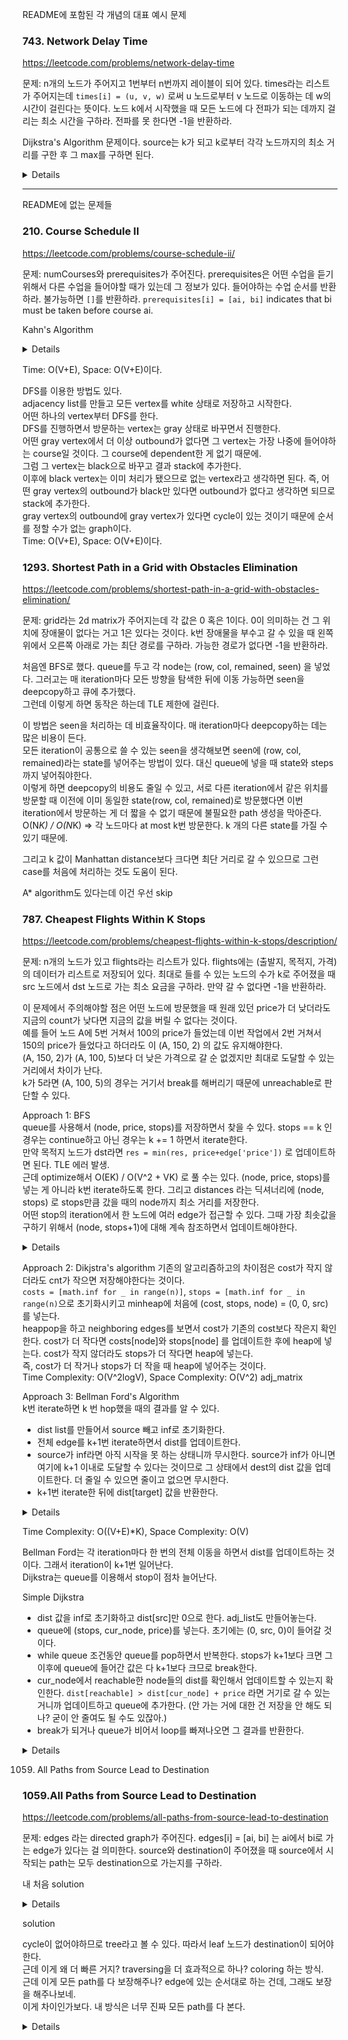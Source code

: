 README에 포함된 각 개념의 대표 예시 문제



### 743. Network Delay Time

https://leetcode.com/problems/network-delay-time

문제: n개의 노드가 주어지고 1번부터 n번까지 레이블이 되어 있다. times라는 리스트가 주어지는데 `times[i] = (u, v, w)` 로써 u 노드로부터 v 노드로 이동하는 데 w의 시간이 걸린다는 뜻이다. 노드 k에서 시작했을 때 모든 노드에 다 전파가 되는 데까지 걸리는 최소 시간을 구하라. 전파를 못 한다면 -1을 반환하라.

Dijkstra's Algorithm 문제이다. source는 k가 되고 k로부터 각각 노드까지의 최소 거리를 구한 후 그 max를 구하면 된다.

<details>

```python
class Solution:
    def networkDelayTime(self, times: List[List[int]], n: int, k: int) -> int:
        # Dijkstra's Algorithm으로 source로부터의 최소 cost를 다 구하고 그것들의 max를 구한다.
        d = {}  # key: destination, value: distance, 만약 path가 필요하다면 (distance, previous) 이렇게 넣으면 된다.
        for i in range(n):
            d[i+1] = math.inf
        #d = defaultdict(lambda: math.inf)  # 이렇게 초기화하면 마지막에 key를 직접 명시해서 접근해야한다. dict에 없는 게 있으면 unreachable이니까.
        d[k] = 0

        adj_matrix = [[] for _ in range(n+1)]  # (dest, cost)
        for time in times:
            src, dest, cost = time
            adj_matrix[src].append((dest, cost))

        heap = [(0, k, k)]  # (distance, next, previous)
        
        while True:
            next_cost, next_vertex, prev_vertex = heapq.heappop(heap)
            for dest, cost in adj_matrix[next_vertex]:
                if d[dest] <= d[next_vertex] + cost:
                    continue
                d[dest] = d[next_vertex] + cost
                heapq.heappush(heap, (cost, dest, next_vertex))
            if len(heap) == 0:
                break

        res = max(map(lambda x: d[x], d))
        return res if res != math.inf else -1
```

</details>





---






README에 없는 문제들

### 210. Course Schedule II

https://leetcode.com/problems/course-schedule-ii/

문제: numCourses와 prerequisites가 주어진다. prerequisites은 어떤 수업을 듣기 위해서 다른 수업을 들어야할 때가 있는데 그 정보가 있다. 들어야하는 수업 순서를 반환하라. 불가능하면 `[]`를 반환하라. `prerequisites[i] = [ai, bi]` indicates that bi must be taken before course ai.


Kahn's Algorithm

<details>

```python
    def findOrder(self, n: int, courses: List[List[int]]) -> List[int]:
        ordered_courses = []
        
        in_degrees = [0] * n  # in_degree[i] indicates the number of required courses to take course i
        adj_list = defaultdict(list)
        for next_course, required_course in courses:
            adj_list[required_course].append(next_course)
            in_degrees[next_course] += 1
        
        queue = deque()
        for i in range(n):
            if in_degrees[i] == 0:
                queue.append(i)
        
        while queue:
            cur = queue.popleft()
            ordered_courses.append(cur)

            for next_course in adj_list[cur]:
                in_degrees[next_course] -= 1
                if in_degrees[next_course] == 0:
                    queue.append(next_course)
        
        if len(ordered_courses) == n:
            return ordered_courses
        return []
```

</details>

Time: O(V+E), Space: O(V+E)이다.

DFS를 이용한 방법도 있다.   
adjacency list를 만들고 모든 vertex를 white 상태로 저장하고 시작한다.   
어떤 하나의 vertex부터 DFS를 한다.   
DFS를 진행하면서 방문하는 vertex는 gray 상태로 바꾸면서 진행한다.   
어떤 gray vertex에서 더 이상 outbound가 없다면 그 vertex는 가장 나중에 들어야하는 course일 것이다. 그 course에 dependent한 게 없기 때문에.   
그럼 그 vertex는 black으로 바꾸고 결과 stack에 추가한다.   
이후에 black vertex는 이미 처리가 됐으므로 없는 vertex라고 생각하면 된다. 즉, 어떤 gray vertex의 outbound가 black만 있다면 outbound가 없다고 생각하면 되므로 stack에 추가한다.   
gray vertex의 outbound에 gray vertex가 있다면 cycle이 있는 것이기 때문에 순서를 정할 수가 없는 graph이다.   
Time: O(V+E), Space: O(V+E)이다.



### 1293. Shortest Path in a Grid with Obstacles Elimination

https://leetcode.com/problems/shortest-path-in-a-grid-with-obstacles-elimination/

문제: grid라는 2d matrix가 주어지는데 각 값은 0 혹은 1이다. 0이 의미하는 건 그 위치에 장애물이 없다는 거고 1은 있다는 것이다. k번 장애물을 부수고 갈 수 있을 때 왼쪽 위에서 오른쪽 아래로 가는 최단 경로를 구하라. 가능한 경로가 없다면 -1을 반환하라.

처음엔 BFS로 했다. queue를 두고 각 node는 (row, col, remained, seen) 을 넣었다. 그러고는 매 iteration마다 모든 방향을 탐색한 뒤에 이동 가능하면 seen을 deepcopy하고 큐에 추가했다.    
그런데 이렇게 하면 동작은 하는데 TLE 제한에 걸린다.      

이 방법은 seen을 처리하는 데 비효율작이다. 매 iteration마다 deepcopy하는 데는 많은 비용이 든다.     
모든 iteration이 공통으로 쓸 수 있는 seen을 생각해보면 seen에 (row, col, remained)라는 state를 넣어주는 방법이 있다. 대신 queue에 넣을 때 state와 steps까지 넣어줘야한다.        
이렇게 하면 deepcopy의 비용도 줄일 수 있고, 서로 다른 iteration에서 같은 위치를 방문할 때 이전에 이미 동일한 state(row, col, remained)로 방문했다면 이번 iteration에서 방문하는 게 더 짧을 수 없기 때문에 불필요한 path 생성을 막아준다.    
O(N*K) / O(N*K)  => 각 노드마다 at most k번 방문한다. k 개의 다른 state를 가질 수 있기 때문에.

그리고 k 값이 Manhattan distance보다 크다면 최단 거리로 갈 수 있으므로 그런 case를 처음에 처리하는 것도 도움이 된다.  

A* algorithm도 있다는데 이건 우선 skip




### 787. Cheapest Flights Within K Stops

https://leetcode.com/problems/cheapest-flights-within-k-stops/description/
    
문제: n개의 노드가 있고 flights라는 리스트가 있다. flights에는 (출발지, 목적지, 가격) 의 데이터가 리스트로 저장되어 있다. 최대로 들를 수 있는 노드의 수가 k로 주어졌을 때 src 노드에서 dst 노드로 가는 최소 요금을 구하라. 만약 갈 수 없다면 -1을 반환하라.

이 문제에서 주의해야할 점은 어떤 노드에 방문했을 때 원래 있던 price가 더 낮더라도 지금의 count가 낮다면 지금의 값을 버릴 수 없다는 것이다.    
예를 들어 노드 A에 5번 거쳐서 100의 price가 들었는데 이번 작업에서 2번 거쳐서 150의 price가 들었다고 하더라도 이 (A, 150, 2) 의 값도 유지해야한다.   
(A, 150, 2)가 (A, 100, 5)보다 더 낮은 가격으로 갈 순 없겠지만 최대로 도달할 수 있는 거리에서 차이가 난다.   
k가 5라면 (A, 100, 5)의 경우는 거기서 break를 해버리기 때문에 unreachable로 판단할 수 있다.   

Approach 1: BFS   
queue를 사용해서 (node, price, stops)를 저장하면서 찾을 수 있다. stops == k 인 경우는 continue하고 아닌 경우는 k += 1 하면서 iterate한다.     
만약 목적지 노드가 dst라면 `res = min(res, price+edge['price'])` 로 업데이트하면 된다.
TLE 에러 발생.   
근데 optimize해서 O(EK) / O(V^2 + VK) 로 풀 수는 있다. (node, price, stops)를 넣는 게 아니라 k번 iterate하도록 한다. 
그리고 distances 라는 딕셔너리에 (node, stops) 로 stops만큼 갔을 때의 node까지 최소 거리를 저장한다.    
어떤 stop의 iteration에서 한 노드에 여러 edge가 접근할 수 있다. 그때 가장 최솟값을 구하기 위해서 (node, stops+1)에 대해 계속 참조하면서 업데이트해야한다.

<details>

```python
        while bfsQ and stops < K + 1:
            
            # Iterate on current level
            length = len(bfsQ)
            for _ in range(length):
                node = bfsQ.popleft()
                
                # Loop over neighbors of popped node
                for nei in range(n):
                    if adj_matrix[node][nei] > 0:
                        dU = distances.get((node, stops), float("inf"))  # 이 값은 항상 있다. 이전 iteration에서 만든 값이다.
                        dV = distances.get((nei, stops + 1), float("inf"))  # 아직 unreached 상태라면 inf일테다. 있다면 다른 노드에서 간 결과인데 그거랑 비교하는 것이다.
                        wUV = adj_matrix[node][nei]
                        
                        if dU + wUV < dV:
                            distances[nei, stops + 1] = dU + wUV
                            bfsQ.append(nei)
```

</details>


Approach 2: Dikjstra's algorithm
기존의 알고리즘하고의 차이점은 cost가 작지 않더라도 cnt가 작으면 저장해야한다는 것이다.   
`costs = [math.inf for _ in range(n)]`, `stops = [math.inf for _ in range(n)`으로 초기화시키고 minheap에 처음에 (cost, stops, node) = (0, 0, src) 를 넣는다.   
heappop을 하고 neighboring edges를 보면서 cost가 기존의 cost보다 작은지 확인한다. cost가 더 작다면 costs[node]와 stops[node] 를 업데이트한 후에 heap에 넣는다. cost가 작지 않더라도 stops가 더 작다면 heap에 넣는다.   
즉, cost가 더 작거나 stops가 더 작을 때 heap에 넣어주는 것이다.   
Time Complexity: O(V^2logV), Space Complexity: O(V^2) adj_matrix

Approach 3: Bellman Ford's Algorithm   
k번 iterate하면 k 번 hop했을 때의 결과를 알 수 있다.   
- dist list를 만들어서 source 빼고 inf로 초기화한다.   
- 전체 edge를 k+1번 iterate하면서 dist를 업데이트한다. 
- source가 inf라면 아직 시작을 못 하는 상태니까 무시한다. source가 inf가 아니면 여기에 k+1 이내로 도달할 수 있다는 것이므로 그 상태에서 dest의 dist 값을 업데이트한다. 더 줄일 수 있으면 줄이고 없으면 무시한다.
- k+1번 iterate한 뒤에 dist[target] 값을 반환한다.

<details>

```python
dist = [math.inf] * n
dist[src] = 0
for _ in range(K+1):
    next_dist = copy.deepcopy(dist)
    for _from, _to, _price in flights:
        if dist[_from] == math.inf:
            continue
        next_dist[_to] = min(next_dist[_to], dist[_from] + _price)
    dist = next_dist
if dist[dst] == math.inf:
    return -1
return dist[dst]
```
    
</details>
    
Time Complexity: O((V+E)*K), Space Complexity: O(V)

Bellman Ford는 각 iteration마다 한 번의 전체 이동을 하면서 dist를 업데이트하는 것이다. 그래서 iteration이 k+1번 일어난다.   
Dijkstra는 queue를 이용해서 stop이 점차 늘어난다.
    
Simple Dijkstra
- dist 값을 inf로 초기화하고 dist[src]만 0으로 한다. adj_list도 만들어놓는다.
- queue에 (stops, cur_node, price)를 넣는다. 초기에는 (0, src, 0)이 들어갈 것이다.
- while queue 조건동안 queue를 pop하면서 반복한다. stops가 k+1보다 크면 그 이후에 queue에 들어간 값은 다 k+1보다 크므로 break한다.
- cur_node에서 reachable한 node들의 dist를 확인해서 업데이트할 수 있는지 확인한다. `dist[reachable] > dist[cur_node] + price` 라면 거기로 갈 수 있는 거니까 업데이트하고 queue에 추가한다. (안 가는 거에 대한 건 저장을 안 해도 되나? 굳이 안 줄여도 될 수도 있잖아.)
- break가 되거나 queue가 비어서 loop를 빠져나오면 그 결과를 반환한다.

<details>

```python
dist = [math.inf] * n
dist[src] = 0
queue = deque([(0, src, 0)])  # stops, node, price

while queue:
    stops, cur, price = queue.popleft()
    if stops > K:
        break
    for _to, _price in adj_list[cur]:
        if dist[_to] <= price + _price:
            continue
        dist[_to] = price + _price
        queue.append((stops+1, _to, dist[_to]))

return -1 if dist[dst] == math.inf else dist[dst]
```

</details>




1059. All Paths from Source Lead to Destination

### 1059.All Paths from Source Lead to Destination

https://leetcode.com/problems/all-paths-from-source-lead-to-destination

문제: edges 라는 directed graph가 주어진다. edges[i] = [ai, bi] 는 ai에서 bi로 가는 edge가 있다는 걸 의미한다. source와 destination이 주어졌을 때 source에서 시작되는 path는 모두 destination으로 가는지를 구하라.


내 처음 solution

<details>

dfs를 사용했다.

```py
    def leadsToDestination(self, n: int, edges: List[List[int]], source: int, destination: int) -> bool:
        adj_list = defaultdict(list)
        for _s, _d in edges:
            adj_list[_s].append(_d)
        
        if len(adj_list[source]) == 0:
            return source == destination
        
        def helper(cur, visited):
            if len(adj_list[cur]) == 0:
                return cur == destination

            visited.add(cur)
            for next_node in adj_list[cur]:
                if next_node in visited:
                    return False
                if not helper(next_node, visited):
                    return False  # 여기서 early return을 안 하고 all(helper_results) 로 하면 속도가 느려진다.
            visited.remove(cur)
            return True

        return helper(source, set())  # 또 set 하는 것 보다는 is_visited dict를 만들어서 각 vertex마다 true/false를 갖게 하는 게 낫겠다.
```

TLE 실패

</details>


solution

cycle이 없어야하므로 tree라고 볼 수 있다. 따라서 leaf 노드가 destination이 되어야 한다.   
근데 이게 왜 더 빠른 거지? traversing을 더 효과적으로 하나? coloring 하는 방식.   
근데 이게 모든 path를 다 보장해주나? edge에 있는 순서대로 하는 건데, 그래도 보장을 해주나보네.    
이게 차이인가보다. 내 방식은 너무 진짜 모든 path를 다 본다.   

<details>

```py

class Solution:
    GRAY = 1
    BLACK = 2

    def leadsToDestination(self, n: int, edges: List[List[int]], source: int, destination: int) -> bool:
        graph = self.buildDigraph(n, edges)
        return self.leadsToDest(graph, source, destination, [None] * n)
        
    def leadsToDest(self, graph, node, dest, states):
        
        # If the state is GRAY, this is a backward edge and hence, it creates a Loop.
        if states[node] != None:
            return states[node] == Solution.BLACK
        
        # If this is a leaf node, it should be equal to the destination.
        if len(graph[node]) == 0:
            return node == dest
        
        # Now, we are processing this node. So we mark it as GRAY.
        states[node] = Solution.GRAY
        
        for next_node in graph[node]:
            
            # If we get a `false` from any recursive call on the neighbors, we short circuit and return from there.
            if not self.leadsToDest(graph, next_node, dest, states):
                return False;
        
        # Recursive processing done for the node. We mark it BLACK.
        states[node] = Solution.BLACK
        return True
        
    def buildDigraph(self, n, edges):
        graph = [[] for _ in range(n)]
        
        for edge in edges:
            graph[edge[0]].append(edge[1])
            
        return graph   
```

time: O(V), space: O(V+E)

Time Complexity: Typically for an entire DFS over an input graph, it takes O(V+E)\mathcal{O}(V + E)O(V+E) where VVV represents the number of vertices in the graph and likewise, EEE represents the number of edges in the graph. In the worst case EEE can be O(V2)\mathcal{O}(V^2)O(V 2) in case each vertex is connected to every other vertex in the graph. However even in the worst case, we will end up discovering a cycle very early on and prune the recursion tree. If we were to traverse the entire graph, then the complexity would be O(V2)\mathcal{O}(V^2)O(V 2) as the O(E)\mathcal{O}(E)O(E) part would dominate. However, due to pruning and backtracking in case of cycle detection, we end up with an overall time complexity of O(V)\mathcal{O}(V)O(V).

</details>


